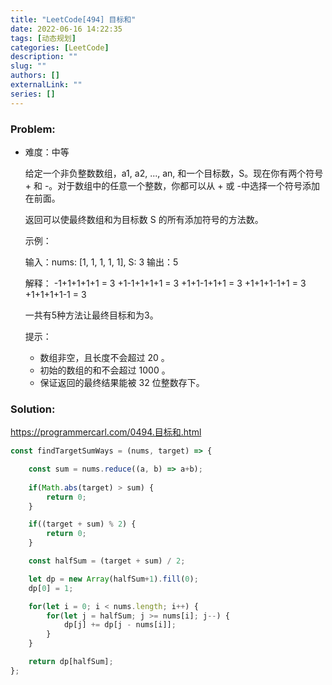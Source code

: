 ```yaml
---
title: "LeetCode[494] 目标和"
date: 2022-06-16 14:22:35
tags: [动态规划]
categories: [LeetCode]
description: ""
slug: ""
authors: []
externalLink: ""
series: []
---
```


### Problem:

- 难度：中等

  给定一个非负整数数组，a1, a2, ..., an, 和一个目标数，S。现在你有两个符号 + 和 -。对于数组中的任意一个整数，你都可以从 + 或 -中选择一个符号添加在前面。

  返回可以使最终数组和为目标数 S 的所有添加符号的方法数。

  示例：

  输入：nums: [1, 1, 1, 1, 1], S: 3
  输出：5
  
  解释：
  -1+1+1+1+1 = 3
  +1-1+1+1+1 = 3
  +1+1-1+1+1 = 3
  +1+1+1-1+1 = 3
  +1+1+1+1-1 = 3
  
  一共有5种方法让最终目标和为3。
  
  提示：
  
  - 数组非空，且长度不会超过 20 。
  - 初始的数组的和不会超过 1000 。
  - 保证返回的最终结果能被 32 位整数存下。
  
  


<!--more-->

### Solution:

https://programmercarl.com/0494.目标和.html

```javascript
const findTargetSumWays = (nums, target) => {

    const sum = nums.reduce((a, b) => a+b);
    
    if(Math.abs(target) > sum) {
        return 0;
    }

    if((target + sum) % 2) {
        return 0;
    }

    const halfSum = (target + sum) / 2;

    let dp = new Array(halfSum+1).fill(0);
    dp[0] = 1;

    for(let i = 0; i < nums.length; i++) {
        for(let j = halfSum; j >= nums[i]; j--) {
            dp[j] += dp[j - nums[i]];
        }
    }

    return dp[halfSum];
};
```